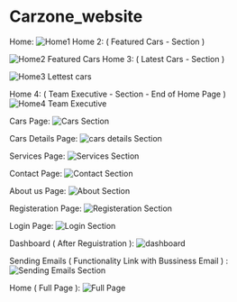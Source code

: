 # Carzone_website
Home: 
![Home1](https://user-images.githubusercontent.com/88634867/144065905-a64c8c09-ad1d-4a25-9dab-e34c317f00d6.png)
Home 2: ( Featured Cars - Section )

![Home2 Featured Cars](https://user-images.githubusercontent.com/88634867/144066450-bdeb4b2a-f62e-4c45-bf9c-7f3d491c07b0.png)
Home 3: ( Latest Cars - Section )

![Home3 Lettest cars](https://user-images.githubusercontent.com/88634867/144066678-38350917-533f-4cff-b43c-c6affccc9872.png)

Home 4: ( Team Executive - Section - End of Home Page )
![Home4 Team Executive](https://user-images.githubusercontent.com/88634867/144067037-41697850-d257-430f-b51d-80e8a8c32108.png)

Cars Page:
![Cars Section](https://user-images.githubusercontent.com/88634867/144067303-46dd922a-7c5e-4e7e-875a-66fd84aef44d.png)

Cars Details Page:
![cars details Section](https://user-images.githubusercontent.com/88634867/144067384-7b7051d3-2ee8-4f7b-b4a2-3b9f4f64823b.png)

Services Page:
![Services Section](https://user-images.githubusercontent.com/88634867/144067528-74576f95-4993-43e4-9fff-cef28dcc2015.png)

Contact Page:
![Contact Section](https://user-images.githubusercontent.com/88634867/144067665-cc57758a-30f3-461d-9eb4-71980f748163.png)

About us Page:
![About Section](https://user-images.githubusercontent.com/88634867/144067759-23266b64-2412-498c-940d-b60bc48d62f2.png)

Registeration Page:
![Registeration Section](https://user-images.githubusercontent.com/88634867/144068064-2ae3dac3-0294-48cc-b79f-bf101d2f03b6.png)

Login Page:
![Login Section](https://user-images.githubusercontent.com/88634867/144068151-0b8574e7-bed5-4015-9f02-ca9a50d960ba.png)

Dashboard ( After Reguistration ):
![dashboard](https://user-images.githubusercontent.com/88634867/144068332-7c8a9ca8-9f49-4e00-9dd3-e8adccfd6a63.png)

Sending Emails ( Functionality Link with Bussiness Email  ) :
![Sending Emails Section](https://user-images.githubusercontent.com/88634867/144068535-7beb2cd8-0f9b-4a1f-bab4-e2201160b69f.png)

Home ( Full Page ):
![Full Page](https://user-images.githubusercontent.com/88634867/144068657-89c163f5-e3c3-4ecb-a084-d05b13985e5f.png)

